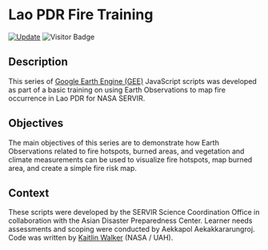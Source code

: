 # Lao PDR Fire Training
[![Update](https://img.shields.io/github/last-commit/katieailsa/Laos-Fire-Training?label=repo%20last%20updated&style=flat-square)](https://github.com/katieailsa/Laos-Fire-Training)
![Visitor Badge](https://visitor-badge.laobi.icu/badge?page_id=katieailsa.Laos-Fire-Training)

## Description
This series of [Google Earth Engine (GEE)](https://code.earthengine.google.com/) JavaScript scripts was developed as part of a basic training on using Earth Observations to map fire occurrence in Lao PDR for NASA SERVIR.

## Objectives
The main objectives of this series are to demonstrate how Earth Observations related to fire hotspots, burned areas, and vegetation and climate measurements can be used to visualize fire hotspots, map burned area, and create a simple fire risk map.

## Context
These scripts were developed by the SERVIR Science Coordination Office in collaboration with the Asian Disaster Preparedness Center. Learner needs assessments and scoping were conducted by Aekkapol Aekakkararungroj. Code was written by [Kaitlin Walker](https://github.com/katieailsa) (NASA / UAH).
